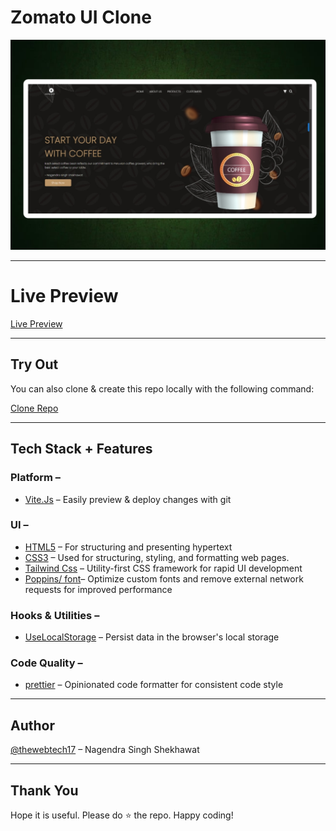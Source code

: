 # Zomato UI Clone

![Zomato](https://github.com/thewebtech17/Coffee-Today-/blob/main/Coffee-today-readme-picture.jpg)

---

# Live Preview

[Live Preview](https://coffee-today.netlify.app/) 


---

## Try Out

You can also clone & create this repo locally with the following command:

[Clone Repo](https://coffee-today.netlify.app/) 

---

## Tech Stack + Features

### Platform –

- [Vite.Js](https://vitejs.dev/) – Easily preview & deploy changes with git

### UI –

- [HTML5](https://en.wikipedia.org/wiki/HTML5) – For structuring and presenting hypertext
- [CSS3](https://en.wikipedia.org/wiki/CSS) – Used for structuring, styling, and formatting web pages.
- [Tailwind Css](https://tailwindcss.com/) – Utility-first CSS framework for rapid UI development
- [Poppins/ font](https://fonts.google.com/specimen/Poppins)– Optimize custom fonts and remove external network requests for improved performance

### Hooks & Utilities –

- [UseLocalStorage](https://en.wikipedia.org/wiki/HTML5) – Persist data in the browser's local storage

### Code Quality –

- [prettier](https://prettier.io/) – Opinionated code formatter for consistent code style

---

## Author

[@thewebtech17](https://github.com/thewebtech17) – Nagendra Singh Shekhawat

---

## Thank You

Hope it is useful. Please do ⭐ the repo. Happy coding!
